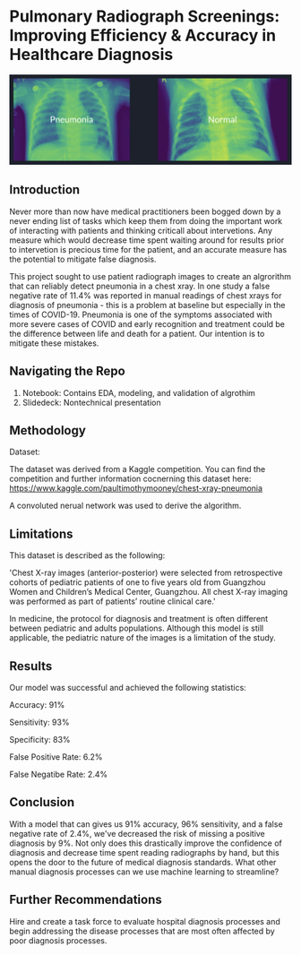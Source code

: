 # Pulmonary Radiograph Screenings: Improving Efficiency & Accuracy in Healthcare Diagnosis
![X_ray](x_ray.jpg)

## Introduction

Never more than now have medical practitioners been bogged down by a never ending list of tasks which keep them from doing the important work of interacting with patients and thinking criticall about intervetions. Any measure which would decrease time spent waiting around for results prior to intervetion is precious time for the patient, and an accurate measure has the potential to mitigate false diagnosis.

This project sought to use patient radiograph images to create an algrorithm that can reliably detect pneumonia in a chest xray. In one study a false negative rate of 11.4% was reported in manual readings of chest xrays for diagnosis of pneumonia - this is a problem at baseline but especially in the times of COVID-19. Pneumonia is one of the symptoms associated with more severe cases of COVID and early recognition and treatment could be the difference between life and death for a patient. Our intention is to mitigate these mistakes.

## Navigating the Repo

1. Notebook: Contains EDA, modeling, and validation of algrothim
2. Slidedeck: Nontechnical presentation

## Methodology

Dataset:

The dataset was derived from a Kaggle competition. You can find the competition and further information cocnerning this dataset here: https://www.kaggle.com/paultimothymooney/chest-xray-pneumonia

A convoluted nerual network was used to derive the algorithm.

## Limitations

This dataset is described as the following:

'Chest X-ray images (anterior-posterior) were selected from retrospective cohorts of pediatric patients of one to five years old from Guangzhou Women and Children’s Medical Center, Guangzhou. All chest X-ray imaging was performed as part of patients’ routine clinical care.'

In medicine, the protocol for diagnosis and treatment is often different between pediatric and adults populations. Although this model is still applicable, the pediatric nature of the images is a limitation of the study.

## Results

Our model was successful and achieved the following statistics:

Accuracy: 91%

Sensitivity: 93%

Specificity: 83%

False Positive Rate: 6.2%

False Negatibe Rate: 2.4%

## Conclusion

With a model that can gives us 91% accuracy, 96% sensitivity, and a false negative rate of 2.4%, we've decreased the risk of missing a positive diagnosis by 9%. Not only does this drastically improve the confidence of diagnosis and decrease time spent reading radiographs by hand, but this opens the door to the future of medical diagnosis standards. What other manual diagnosis processes can we use machine learning to streamline?

## Further Recommendations

Hire and create a task force to evaluate hospital diagnosis processes and begin addressing the disease processes that are most often affected by poor diagnosis processes.

